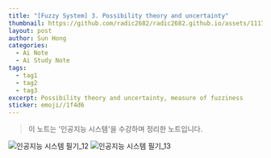 ```yaml
---
title: "[Fuzzy System] 3. Possibility theory and uncertainty"
thumbnail: https://github.com/radic2682/radic2682.github.io/assets/11177959/198a8ec2-d511-46b2-9ca0-759586d840ca
layout: post
author: Sun Hong
categories:
  - Ai Note
  - Ai Study Note
tags:
  - tag1
  - tag2
  - tag3
excerpt: Possibility theory and uncertainty, measure of fuzziness
sticker: emoji//1f4d6
---
```

> 이 노트는 '인공지능 시스템'을 수강하며 정리한 노트입니다.

![인공지능 시스템 필기_12](https://github.com/radic2682/radic2682.github.io/assets/11177959/198a8ec2-d511-46b2-9ca0-759586d840ca)
![인공지능 시스템 필기_13](https://github.com/radic2682/radic2682.github.io/assets/11177959/0b3b3282-0a49-4233-9412-41674054b111)